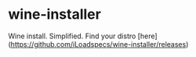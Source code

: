 # wine-installer
Wine install. Simplified.
Find your distro [here] (https://github.com/iLoadspecs/wine-installer/releases)
